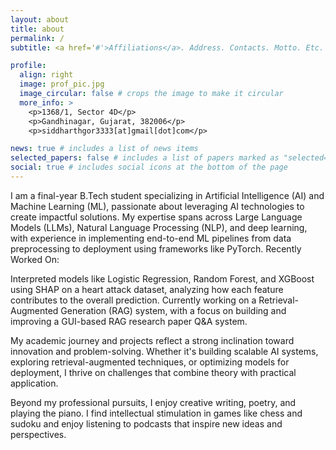```yaml
---
layout: about
title: about
permalink: /
subtitle: <a href='#'>Affiliations</a>. Address. Contacts. Motto. Etc.

profile:
  align: right
  image: prof_pic.jpg
  image_circular: false # crops the image to make it circular
  more_info: >
    <p>1368/1, Sector 4D</p>
    <p>Gandhinagar, Gujarat, 382006</p>
    <p>siddharthgor3333[at]gmail[dot]com</p>

news: true # includes a list of news items
selected_papers: false # includes a list of papers marked as "selected={true}"
social: true # includes social icons at the bottom of the page
---
```


I am a final-year B.Tech student specializing in Artificial Intelligence (AI) and Machine Learning (ML), passionate about leveraging AI technologies to create impactful solutions. My expertise spans across Large Language Models (LLMs), Natural Language Processing (NLP), and deep learning, with experience in implementing end-to-end ML pipelines from data preprocessing to deployment using frameworks like PyTorch.
Recently Worked On:

Interpreted models like Logistic Regression, Random Forest, and XGBoost using SHAP on a heart attack dataset, analyzing how each feature contributes to the overall prediction.
Currently working on a Retrieval-Augmented Generation (RAG) system, with a focus on building and improving a GUI-based RAG research paper Q&A system.

My academic journey and projects reflect a strong inclination toward innovation and problem-solving. Whether it's building scalable AI systems, exploring retrieval-augmented techniques, or optimizing models for deployment, I thrive on challenges that combine theory with practical application.

Beyond my professional pursuits, I enjoy creative writing, poetry, and playing the piano. I find intellectual stimulation in games like chess and sudoku and enjoy listening to podcasts that inspire new ideas and perspectives.

